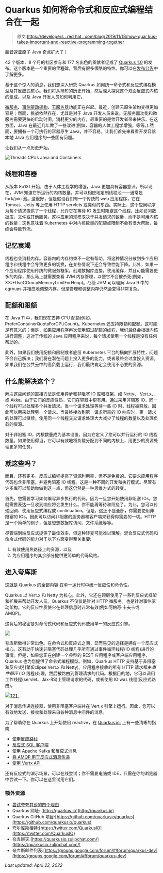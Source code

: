 # Quarkus 如何将命令式和反应式编程结合在一起

> 原文:[https://developers . red hat . com/blog/2019/11/18/how-quar kus-takes-important-and-reactive-programming-together](https://developers.redhat.com/blog/2019/11/18/how-quarkus-brings-imperative-and-reactive-programming-together)

超音速亚原子 Java 奇点扩大了！

42 个版本、8 个月的社区参与和 177 名出色的贡献者促成了 [Quarkus 1.0](https://developers.redhat.com/topics/quarkus/) 的发布。这个版本是一个重要的里程碑，背后有很多很酷的特性。你可以在[发布公告](https://quarkus.io/blog/announcing-quarkus-1-0/)中了解更多。

基于这个惊人的消息，我们想深入研究 Quarkus 如何统一命令式和反应式编程模型及其反应式核心。我们将从简短的历史开始，然后深入探究这个双面反应式内核的组成，以及 Java 开发人员如何利用它。

[微服务](https://developers.redhat.com/topics/microservices/)、[事件驱动架构](https://developers.redhat.com/topics/event-driven/)、[无服务器](https://developers.redhat.com/topics/serverless-architecture/)功能正在兴起。最近，创建云原生架构变得更加容易；然而，挑战依然存在，尤其是对于 Java 开发人员来说。无服务器功能和微服务需要更快的启动时间，消耗更少的内存，最重要的是给开发者带来快乐。在这方面，Java 在最近几年做了一些改进(例如，容器的人体工程学增强，等等。).然而，要拥有一个可执行的容器原生 Java，并不容易。让我们首先来看看开发容器本地 Java 应用程序的一些固有问题。

让我们从一点历史开始。

![Threads CPUs Java and Containers](../Images/614f2c36939a4e2ed2cb16f95fad01ac.png)

## 线程和容器

从版本 8u131 开始，由于人体工程学的增强，Java 更加具有容器意识。所以现在，JVM 知道它所运行的内核数量，并可以相应地定制线程池——通常是 fork/join 池。这很好，但是假设我们有一个传统的 web 应用程序，它在 Tomcat、Jetty 等上使用 HTTP servlets 或类似的东西。实际上，这个应用程序为每个请求提供了一个线程，允许它在等待 IO 发生时阻塞这个线程，比如访问数据库、文件或其他服务。这种应用的规模取决于并发请求的数量，而不是可用内核的数量；这也意味着 Kubernetes 中对内核数量的配额或限制不会有很大帮助，最终会导致节流。

## 记忆衰竭

线程也会消耗内存。容器内的内存约束不一定有帮助。将这种情况分散到多个应用程序和线程中会导致更多的切换，在某些情况下还会导致性能下降。此外，如果一个应用程序使用传统的微服务框架，创建数据库连接，使用缓存，并且可能需要更多的内存，那么马上就需要查看 JVM 内存管理，以便它不会被杀死(例如，XX:+UseCGroupMemoryLimitForHeap)。尽管 JVM 可以理解 Java 9 中的 cgroups 并相应地调整内存，但是管理和调整内存仍然会变得非常复杂。

## 配额和限额

在 Java 11 中，我们现在支持 CPU 配额(例如，PreferContainerQuotaForCPUCount)。Kubernetes 还支持限额和配额。这可能是有意义的；但是，如果应用程序再次使用超过配额的线程，我们最终会根据内核进行调整，这对于传统的 Java 应用程序来说，每个请求使用一个线程是没有任何帮助的。

此外，如果我们使用配额和限制或者底层 Kubernetes 平台的横向扩展特性，问题不会自己解决；我们将在潜在问题上投入更多的能力，或者最终会过度投入资源。如果我们在公共云中的高负载上运行，我们最终肯定会使用不必要的资源。

## 什么能解决这个？

解决这些问题的直接方法是使用异步和非阻塞 IO 库和框架，如 Netty、 [Vert.x、](https://developers.redhat.com/blog/2019/10/21/eclipse-vert-x-3-8-1-update-for-red-hat-runtimes/)或 Akka。由于它们的反应性质，它们在容器中更有用。通过采用非阻塞 IO，同一个线程可以处理多个并发请求。当一个请求处理等待一些 IO 时，线程被释放，因此可以用来处理另一个请求。当最终接收到第一请求所需的 IO 响应时，第一请求的处理可以继续。使用同一个线程交叉请求处理大大减少了线程的数量以及处理负载的资源。

对于非阻塞 IO，内核数量成为基本设置，因为它定义了您可以并行运行的 IO 线程数量。如果使用得当，它可以有效地将负载分配到不同的内核上，用更少的资源处理更多的任务。

## 就这些吗？

而且，还有更多。反应式编程提高了资源利用率，但不是免费的。它要求应用程序代码包含非阻塞，并避免阻塞 IO 线程。这是一种不同的开发和执行模式。尽管有许多库可以帮助你做到这一点，但这仍然是一种思维方式的转变。

首先，您需要学习如何编写异步执行的代码，因为一旦您开始使用非阻塞 IOs，您就需要表达一旦收到响应将会发生什么。你不能再等待和阻挠了。为此，您可以传递回调、使用反应式编程或 continuation。但是，这还不是全部，你需要使用非阻塞的 IOs，因此可以访问非阻塞的服务器和客户端来获得你需要的一切。HTTP 是一个简单的例子，但是想想数据库访问、文件系统等等。

尽管端到端反应式提供了最佳效率，但这种转变可能难以理解。混合反应式代码和命令式代码的能力对于以下方面变得至关重要:

1.  有效使用热路径上的资源，以及
2.  为应用程序的其余部分提供更简单的代码风格。

## 进入夸库斯

这就是 Quarkus 的全部内容:在单一运行时中统一反应性和命令性。

Quarkus 以 Vert.x 和 Netty 为核心。此外，它还在顶层使用了一系列反应式框架和扩展来帮助开发人员。Quarkus 不仅仅是针对 HTTP 微服务，也是针对事件驱动架构。它的反应性质使它在处理信息时非常有效(例如阿帕奇·卡夫卡或 AMQP)。

这背后的秘密是对命令式代码和反应式代码使用单一的反应式引擎。

![](../Images/db6e0312e7ff55661184f3dda9fb52f7.png)

夸库斯做得非常出色。在命令式和反应式之间，显而易见的选择是拥有一个反应式核心。这有助于快速非阻塞代码处理几乎所有通过事件循环线程(IO 线程)进行的事情。但是，如果您正在创建一个典型的 REST 应用程序或客户端应用程序，Quarkus 也为您提供了命令式编程模型。例如，Quarkus HTTP 支持基于非阻塞和反应式引擎(Eclipse Vert.x 和 Netty)。应用程序接收的所有 HTTP 请求都由*事件循环* (IO 线程)处理，然后被路由到管理请求的代码。根据目的地，它可以调用工作线程(servlet、Jax-RS)上管理请求的代码，或者使用 IO was 线程(反应式路由)。

[![](../Images/ee67c0178ad2dc539a62987deec23a34.png)T2】](https://developers.redhat.com/blog/wp-content/uploads/2019/11/img_5dcca0ed0a68d.png)

对于消息传递连接器，使用非阻塞客户端并在 Vert.x 引擎上运行。因此，您可以有效地发送、接收和处理来自各种消息中间件的消息。

为了帮助你在 Quarkus 上开始使用 reactive，在 [Quarkus.io:](http://www.quarkus.io) 上有一些清晰的指南

*   [使用反应路线](https://quarkus.io/guides/reactive-routes-guide)
*   [反应式 SQL 客户端](https://quarkus.io/guides/reactive-sql-clients)
*   [使用 Apache Kafka 和反应式消息](https://quarkus.io/guides/kafka-guide)
*   [将 AMQP 用于反应式消息传递](https://quarkus.io/guides/amqp-guide)
*   [使用 Vertx API](https://quarkus.io/guides/using-vertx)

还有反应式的演示场景，可以在线尝试；你不需要电脑或 IDE，只需在你的浏览器中尝试一下。你可以在这里试用它们。

### 额外资源

*   [尝试夸夸其谈的四个理由](https://www.redhat.com/cms/managed-files/cl-4-reasons-try-quarkus-checklist-f19180cs-201909-en.pdf)
*   Quarkus 网址: [http://quarkus.io](http://quarkus.io)
*   Quarkus GitHub 项目:[https://github.com/quarkusio/quarkus](https://github.com/quarkusio/quarkus)
*   夸尔库斯推特:[https://twitter.com/QuarkusIO](https://twitter.com/QuarkusIO)
*   夸库聊天:[https://quarkusio.zulipchat.com/](https://quarkusio.zulipchat.com/)
*   夸库斯邮件列表:[https://groups.google.com/forum/#!forum/quarkus-dev](https://groups.google.com/forum/#!forum/quarkus-dev)

*Last updated: April 22, 2022*